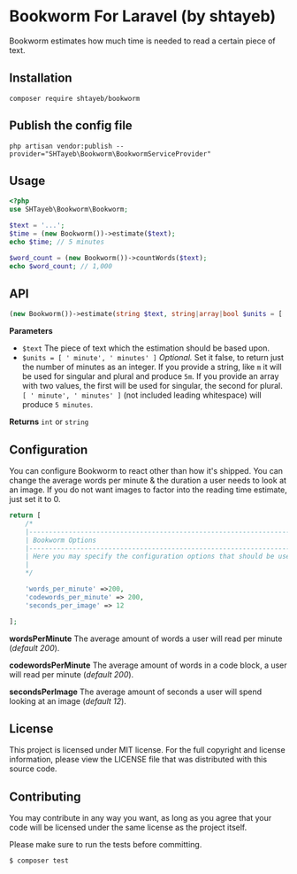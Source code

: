# Bookworm For Laravel (by shtayeb)

Bookworm estimates how much time is needed to read a certain piece of text.

## Installation

```shell
composer require shtayeb/bookworm
```

## Publish the config file

```shell
php artisan vendor:publish --provider="SHTayeb\Bookworm\BookwormServiceProvider"
```

## Usage

```php
<?php
use SHTayeb\Bookworm\Bookworm;

$text = '...';
$time = (new Bookworm())->estimate($text);
echo $time; // 5 minutes

$word_count = (new Bookworm())->countWords($text);
echo $word_count; // 1,000
```

## API

```php
(new Bookworm())->estimate(string $text, string|array|bool $units = [ ' minute', ' minutes' ]);
```

**Parameters**

- `$text` The piece of text which the estimation should be based upon.
- `$units = [ ' minute', ' minutes' ]` _Optional._ Set it false, to return just the number of minutes as an integer. If you provide a string, like `m` it will be used for singular and plural and produce `5m`. If you provide an array with two values, the first will be used for singular, the second for plural. `[ ' minute', ' minutes' ]` (not included leading whitespace) will produce `5 minutes`.

**Returns** `int` or `string`

## Configuration

You can configure Bookworm to react other than how it's shipped. You can change the average words per minute & the duration a user needs to look at an image. If you do not want images to factor into the reading time estimate, just set it to 0.

```php
return [
    /*
    |--------------------------------------------------------------------------
    | Bookworm Options
    |--------------------------------------------------------------------------
    | Here you may specify the configuration options that should be used
    |
    */

    'words_per_minute' =>200,
    'codewords_per_minute' => 200,
    'seconds_per_image' => 12

];
```

**wordsPerMinute** The average amount of words a user will read per minute (_default 200_).

**codewordsPerMinute** The average amount of words in a code block, a user will read per minute (_default 200_).

**secondsPerImage** The average amount of seconds a user will spend looking at an image (_default 12_).

## License

This project is licensed under MIT license. For the full copyright and license information, please view the LICENSE file
that was distributed with this source code.

## Contributing

You may contribute in any way you want, as long as you agree that your code will be licensed under the same license as
the project itself.

Please make sure to run the tests before committing.

```bash
$ composer test
```
